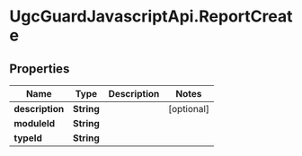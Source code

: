 # UgcGuardJavascriptApi.ReportCreate

## Properties

Name | Type | Description | Notes
------------ | ------------- | ------------- | -------------
**description** | **String** |  | [optional] 
**moduleId** | **String** |  | 
**typeId** | **String** |  | 


